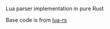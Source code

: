 Lua parser implementation in pure Rust

Base code is from [lua-rs](https://github.com/lonng/lua-rs)
